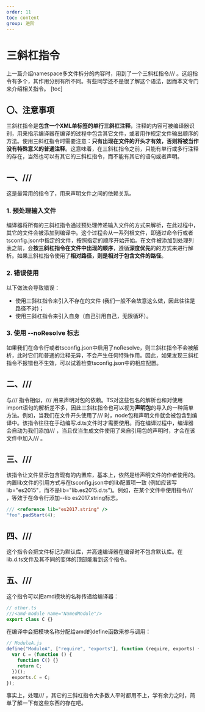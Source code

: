 ```yaml
---
order: 11
toc: content
group: 进阶
---
```


# 三斜杠指令

上一篇介绍namespace多文件拆分的内容时，用到了一个三斜杠指令/// <reference path="xxx" />。这组指令有多个，其作用分别有所不同。有些同学还不是很了解这个语法，因而本文专门来介绍相关指令。 [toc]

## 〇、注意事项
三斜杠指令是**包含一个****XML****单标签的单行三斜杠注释**，注释的内容可被编译器识别，用来指示编译器在编译的过程中包含其它文件，或者用作规定文件输出顺序的方法。使用三斜杠指令时需要注意：**只有出现在文件的开头才有效，否则将被当作没有特殊意义的普通注释**。这意味着，在三斜杠指令之前，只能有单行或多行注释的存在，当然也可以有其它的三斜杠指令，而不能有其它的语句或者声明。

## 一、/// <reference path="..." />
这是最常用的指令了，用来声明文件之间的依赖关系。

### 1. 预处理输入文件
编译器将所有的三斜杠指令通过预处理传递输入文件的方式来解析，在此过程中，其它的文件会被添加到编译中。这个过程会从一系列根文件，即通过命令行或者tsconfig.json中指定的文件，按照指定的顺序开始开始。在文件被添加到处理列表之前，会**按三斜杠指令在文件中出现的顺序**，遵循**深度优先**的的方式来进行解析。如果三斜杠指令使用了**相对路径，则是相对于包含文件的路径**。

### 2. 错误使用
以下做法会导致错误：

+ 使用三斜杠指令来引入不存在的文件 (我们一般不会故意这么做，因此往往是路径不对)；
+ 使用三斜杠指令来引入自身（自己引用自己，无限循环）。

### 3. 使用 --noResolve 标志
如果我们在命令行或者tsconfig.json中启用了noResolve，则三斜杠指令不会被解析，此时它们和普通的注释无异，不会产生任何特殊作用。因此，如果发现三斜杠指令不报错也不生效，可以试着检查tsconfig.json中的相应配置。

## 二、/// <reference types="..." />
与/// <reference path="..." />指令相似，/// <reference types="..." />用来声明对包的依赖。TS对这些包名的解析也和对使用import语句的解析差不多，因此三斜杠指令也可以视为**声明包**的导入的一种简单方法。例如，当我们在文件开头使用了/// <reference types="node" />时，node包和声明文件就会被包含到编译中。该指令往往在手动编写.d.ts文件时才需要使用。而在编译过程中，编译器会自动为我们添加/// <reference types="..." />，当且仅当生成文件使用了来自引用包的声明时，才会在该文件中加入/// <reference types="..." />。

## 三、/// <reference lib="..." />
该指令让文件显示包含现有的内置库，基本上，依然是给声明文件的作者使用的。内置lib文件的引用方式与在tsconfig.json中的lib配置项一致 (例如应该写lib="es2015"，而不是lib="lib.es2015.d.ts")。例如，在某个文件中使用指令/// <reference lib="es2017.string" />，等效于在命令行添加--lib es2017.string标志。

```typescript
/// <reference lib="es2017.string" />
"foo".padStart(4);
```

## 四、/// <reference no-default-lib="true"/>
这个指令会把文件标记为默认库，并高速编译器在编译时不包含默认库。在lib.d.ts文件及其不同的变体的顶部能看到这个指令。

## 五、/// <amd-module />
这个指令可以把amd模块的名称传递给编译器：

```typescript
// other.ts
///<amd-module name="NamedModule"/>
export class C {}
```

在编译中会把模块名称分配给amd的define函数来参与调用：

```typescript
// ModuleA.js
define("ModuleA", ["require", "exports"], function (require, exports) {
  var C = (function () {
    function C() {}
    return C;
  })();
  exports.C = C;
});
```

事实上，处理/// <reference path="..." />，其它的三斜杠指令大多数人平时都用不上，学有余力之时，简单了解一下有这些东西的存在吧。
